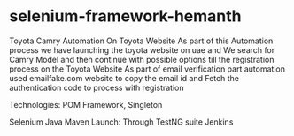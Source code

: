 # selenium-framework-hemanth
Toyota Camry Automation On Toyota Website
As part of this Automation process we have launching the toyota website on uae and We search for Camry Model and then continue with possible options till the registration process on the Toyota Website
As part of email verification part automation used emailfake.com website to copy the email id and Fetch the authentication code to process with registration

Technologies:
POM Framework, Singleton


Selenium
Java
Maven
Launch:
Through TestNG suite
Jenkins

